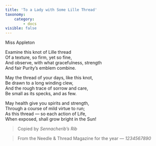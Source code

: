 ```yaml
---
title: 'To a Lady with Some Lille Thread'
taxonomy:
    category:
        - docs
visible: false
---
```


<div class="author">Miss Appleton</div>

Examine this knot of Lille thread  
Of a texture, so firm, yet so fine,  
And observe, with what gracefulness, strength  
And fair Purity’s emblem combine.  
  
May the thread of your days, like this knot,  
Be drawn to a long winding clew,  
And the rough trace of sorrow and care,  
Be small as its specks, and as few.  
  
May health give you spirits and strength,  
Through a course of mild virtue to run;  
As this thread — so each action of Life,  
When exposed, shall grow bright in the Sun!  
  
> Copied by *Sennacherib’s Rib*  
  
> From the Needle & Thread Magazine for the year — *1234567890* 